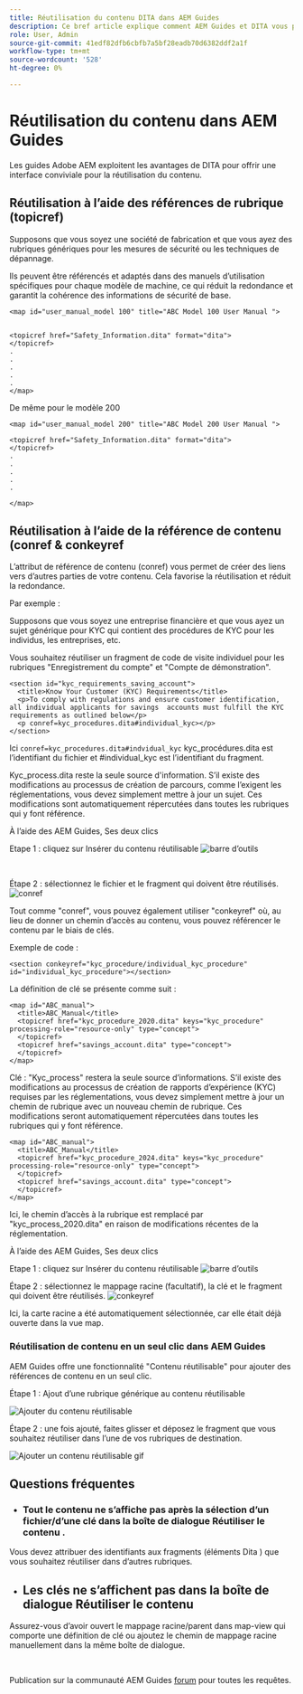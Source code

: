 ```yaml
---
title: Réutilisation du contenu DITA dans AEM Guides
description: Ce bref article explique comment AEM Guides et DITA vous permettent de gagner du temps et des efforts lors de l’utilisation de la réutilisation du contenu.
role: User, Admin
source-git-commit: 41edf82dfb6cbfb7a5bf28eadb70d6382ddf2a1f
workflow-type: tm+mt
source-wordcount: '528'
ht-degree: 0%

---
```


# Réutilisation du contenu dans AEM Guides

Les guides Adobe AEM exploitent les avantages de DITA pour offrir une interface conviviale pour la réutilisation du contenu.

## Réutilisation à l’aide des références de rubrique (topicref)



Supposons que vous soyez une société de fabrication et que vous ayez des rubriques génériques pour les mesures de sécurité ou les techniques de dépannage.

Ils peuvent être référencés et adaptés dans des manuels d’utilisation spécifiques pour chaque modèle de machine, ce qui réduit la redondance et garantit la cohérence des informations de sécurité de base.

```
<map id="user_manual_model 100" title="ABC Model 100 User Manual ">


<topicref href="Safety_Information.dita" format="dita">
</topicref>
.
.
.
.
.
</map>
```


De même pour le modèle 200

```
<map id="user_manual_model 200" title="ABC Model 200 User Manual ">

<topicref href="Safety_Information.dita" format="dita">
</topicref>
.
.
.
.
.
  
</map>
```

## Réutilisation à l’aide de la référence de contenu (conref &amp; conkeyref

L’attribut de référence de contenu (conref) vous permet de créer des liens vers d’autres parties de votre contenu. Cela favorise la réutilisation et réduit la redondance.

Par exemple :

Supposons que vous soyez une entreprise financière et que vous ayez un sujet générique pour KYC qui contient des procédures de KYC pour les individus, les entreprises, etc.

Vous souhaitez réutiliser un fragment de code de visite individuel pour les rubriques &quot;Enregistrement du compte&quot; et &quot;Compte de démonstration&quot;.

```
<section id="kyc_requirements_saving_account">
  <title>Know Your Customer (KYC) Requirements</title>
  <p>To comply with regulations and ensure customer identification, all individual applicants for savings  accounts must fulfill the KYC requirements as outlined below</p>
  <p conref=kyc_procedures.dita#individual_kyc></p>
</section>
```

Ici `conref=kyc_procedures.dita#indvidual_kyc` kyc_procédures.dita est l’identifiant du fichier et #individual_kyc est l’identifiant du fragment.

Kyc_process.dita reste la seule source d&#39;information. S’il existe des modifications au processus de création de parcours, comme l’exigent les réglementations, vous devez simplement mettre à jour un sujet. Ces modifications sont automatiquement répercutées dans toutes les rubriques qui y font référence.

À l’aide des AEM Guides, Ses deux clics

Etape 1 : cliquez sur Insérer du contenu réutilisable
![barre d’outils](../../assets/publishing/content-reusability_image1.png)

<br>

Étape 2 : sélectionnez le fichier et le fragment qui doivent être réutilisés.
![conref](../../assets/publishing/content-reusability_image2.png)

Tout comme &quot;conref&quot;, vous pouvez également utiliser &quot;conkeyref&quot; où, au lieu de donner un chemin d’accès au contenu, vous pouvez référencer le contenu par le biais de clés.

Exemple de code :

```
<section conkeyref="kyc_procedure/individual_kyc_procedure" id="individual_kyc_procedure"></section>
```

La définition de clé se présente comme suit :

```
<map id="ABC_manual">
  <title>ABC_Manual</title>
  <topicref href="kyc_procedure_2020.dita" keys="kyc_procedure" processing-role="resource-only" type="concept">
  </topicref>
  <topicref href="savings_account.dita" type="concept">
  </topicref>
</map>
```

Clé : &quot;Kyc_process&quot; restera la seule source d’informations. S’il existe des modifications au processus de création de rapports d’expérience (KYC) requises par les réglementations, vous devez simplement mettre à jour un chemin de rubrique avec un nouveau chemin de rubrique. Ces modifications seront automatiquement répercutées dans toutes les rubriques qui y font référence.

```
<map id="ABC_manual">
  <title>ABC_Manual</title>
  <topicref href="kyc_procedure_2024.dita" keys="kyc_procedure" processing-role="resource-only" type="concept">
  </topicref>
  <topicref href="savings_account.dita" type="concept">
  </topicref>
</map>
```

Ici, le chemin d’accès à la rubrique est remplacé par &quot;kyc_process_2020.dita&quot; en raison de modifications récentes de la réglementation.

À l’aide des AEM Guides, Ses deux clics

Etape 1 : cliquez sur Insérer du contenu réutilisable
![barre d’outils](../../assets/publishing/content-reusability_image1.png)

Étape 2 : sélectionnez le mappage racine (facultatif), la clé et le fragment qui doivent être réutilisés.
![conkeyref](../../assets/publishing/content-reusability_image3.png)

Ici, la carte racine a été automatiquement sélectionnée, car elle était déjà ouverte dans la vue map.


### Réutilisation de contenu en un seul clic dans AEM Guides

AEM Guides offre une fonctionnalité &quot;Contenu réutilisable&quot; pour ajouter des références de contenu en un seul clic.

Étape 1 : Ajout d’une rubrique générique au contenu réutilisable

![Ajouter du contenu réutilisable](../../assets/publishing/content-reusability_image4.png)

Étape 2 : une fois ajouté, faites glisser et déposez le fragment que vous souhaitez réutiliser dans l’une de vos rubriques de destination.

![Ajouter un contenu réutilisable gif](../../assets/publishing/content-reusability_image5.gif)



## Questions fréquentes

- ### Tout le contenu ne s’affiche pas après la sélection d’un fichier/d’une clé dans la boîte de dialogue Réutiliser le contenu .

Vous devez attribuer des identifiants aux fragments (éléments Dita ) que vous souhaitez réutiliser dans d’autres rubriques.

- ## Les clés ne s’affichent pas dans la boîte de dialogue Réutiliser le contenu

Assurez-vous d’avoir ouvert le mappage racine/parent dans map-view qui comporte une définition de clé ou ajoutez le chemin de mappage racine manuellement dans la même boîte de dialogue.


<br>


Publication sur la communauté AEM Guides [forum](https://experienceleaguecommunities.adobe.com/t5/experience-manager-guides/ct-p/aem-xml-documentation) pour toutes les requêtes.

